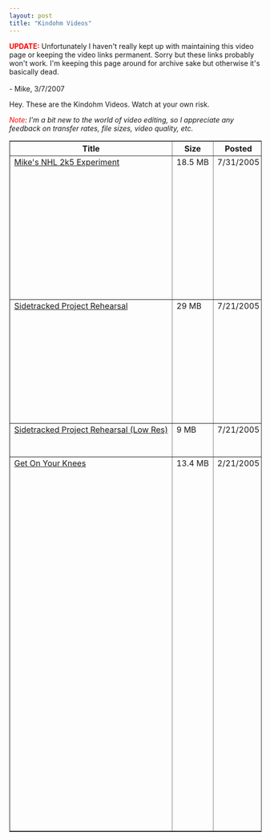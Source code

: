 ```yaml
---
layout: post
title: "Kindohm Videos"
---
```


<p> <span style="color: red;font-weight: bold;">UPDATE:</span> Unfortunately I haven't really kept up with maintaining this video page or keeping the video links permanent.  Sorry but these links probably won't work.  I'm keeping this page around for archive sake but otherwise it's basically dead.<br /><br /> - Mike, 3/7/2007 </p>
  
<div id="videos"> 
<p>Hey.  These are the Kindohm Videos.  Watch at your own risk.  </p>
<p><em><font color="#ff0000">Note</font>: I'm a bit new to the world of video editing, so I appreciate any feedback on transfer rates, file sizes, video quality, etc.</em> </p>
<table cellspacing="0" cellpadding="2" border="1">     <tbody>         
<tr>             <th>Title</th>             <th>Size</th>             <th>Posted</th>             <th>Notes</th>         </tr>         
<tr>             
<td valign="top" nowrap=""><a href="http://kindohm.developstuff.com/video/Nhl2k5Experiment-HiRes.wmv">Mike's NHL 2k5 Experiment</a></td>             
<td valign="top" nowrap="">18.5 MB</td>             
<td valign="top" nowrap="">7/31/2005</td>             
<td valign="top">If you know me, there's a chance you're in this video. Footage of friends and coworkers as NHL players on the XBox. Another one of my insane ideas.</td>         </tr>         
<tr>             
<td valign="top" nowrap=""><a href="http://kindohm.developstuff.com/video/Sidetracked%20Practice%207-21-2005%20HiRes.wmv">Sidetracked Project Rehearsal</a></td>             
<td valign="top" nowrap="">29 MB</td>             
<td valign="top" nowrap="">7/21/2005</td>             
<td valign="top">Want to know what Studio Supplements are? Find out what happens when two musicians consume them during a rehearsal...</td>         </tr>         
<tr>             
<td valign="top" nowrap=""><a href="http://kindohm.developstuff.com/video/Sidetracked%20Project%207-21-2005%20LoRes.wmv">Sidetracked Project Rehearsal (Low Res)</a></td>             
<td valign="top" nowrap="">9 MB</td>             
<td valign="top" nowrap="">7/21/2005</td>             
<td valign="top">Low resolution version.</td>         </tr>         
<tr>             
<td valign="top" nowrap=""><a href="http://kindohm.developstuff.com/video/GetOnYourKnees.mpg">Get On Your Knees</a></td>             
<td valign="top" nowrap="">13.4 MB</td>             
<td valign="top" nowrap="">2/21/2005</td>             
<td valign="top">The first ever. Basically this is the first footage captured on my Canon Optura 30 camcorder. The soundtrack is an oldie-but-goodie Kindohm original recording from the <em>I Invented Plastic</em> sessions: "Get On Your Knees and Bark Like a Dog" (available on the <em>Material Alternatives</em> disc). What else can I say - this is what happened when audio and video mixed in Mike's presence.</td>         </tr>     </tbody> </table> </div> 
